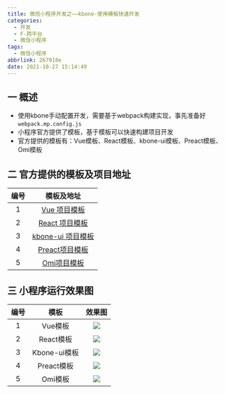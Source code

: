 ```yaml
---
title: 微信小程序开发之——kbone-使用模板快速开发
categories:
  - 开发
  - F-跨平台
  - 微信小程序
tags:
  - 微信小程序
abbrlink: 267918e
date: 2021-10-27 15:14:49
---
```

## 一 概述

* 使用kbone手动配置开发，需要基于webpack构建实现，事先准备好`webpack.mp.config.js`
* 小程序官方提供了模板，基于模板可以快速构建项目开发
* 官方提供的模板有：Vue模板、React模板、kbone-ui模板、Preact模板、Omi模板

<!--more-->

## 二 官方提供的模板及项目地址

| 编号 |                          模板及地址                          |
| :--: | :----------------------------------------------------------: |
|  1   | [Vue 项目模板](https://github.com/wechat-miniprogram/kbone-template-vue) |
|  2   | [React 项目模板](https://github.com/wechat-miniprogram/kbone-template-react) |
|  3   | [kbone-ui 项目模板](https://github.com/wechat-miniprogram/kbone-template-kboneui) |
|  4   | [Preact项目模板](https://github.com/wechat-miniprogram/kbone-template-preact) |
|  5   |    [Omi项目模板](https://github.com/omijs/template-kbone)    |

## 三 小程序运行效果图

| 编号 |     模板     | 效果图 |
| :--: | :----------: | :----: |
|  1   |   Vue模板    | ![][1] |
|  2   |  React模板   | ![][2] |
|  3   | Kbone-ui模板 | ![][3] |
|  4   |  Preact模板  | ![][4] |
|  5   |   Omi模板    | ![][5] |



[1]:https://cdn.staticaly.com/gh/PGzxc/CDN/master/blog-wechat/wechat-kbone-vue-preview.png
[2]:https://cdn.staticaly.com/gh/PGzxc/CDN/master/blog-wechat/wechat-kbone-react-preview.png
[3]:https://cdn.staticaly.com/gh/PGzxc/CDN/master/blog-wechat/wechat-kbone-ui-sample.png
[4]:https://cdn.staticaly.com/gh/PGzxc/CDN/master/blog-wechat/wechat-kbone-preact-preview.png
[5]:https://cdn.staticaly.com/gh/PGzxc/CDN/master/blog-wechat/wechat-kbone-omi-preview.png